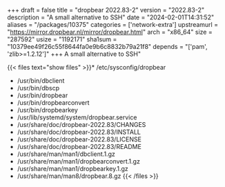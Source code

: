 +++
draft = false
title = "dropbear 2022.83-2"
version = "2022.83-2"
description = "A small alternative to SSH"
date = "2024-02-01T14:31:52"
aliases = "/packages/10375"
categories = ['network-extra']
upstreamurl = "https://mirror.dropbear.nl/mirror/dropbear.html"
arch = "x86_64"
size = "287592"
usize = "1192171"
sha1sum = "10379ee49f26c55f8644fa0e9b6c8832b79a21f8"
depends = "['pam', 'zlib>=1.2.12']"
+++
A small alternative to SSH"

{{< files text="show files" >}}* /etc/sysconfig/dropbear
* /usr/bin/dbclient
* /usr/bin/dbscp
* /usr/bin/dropbear
* /usr/bin/dropbearconvert
* /usr/bin/dropbearkey
* /usr/lib/systemd/system/dropbear.service
* /usr/share/doc/dropbear-2022.83/CHANGES
* /usr/share/doc/dropbear-2022.83/INSTALL
* /usr/share/doc/dropbear-2022.83/LICENSE
* /usr/share/doc/dropbear-2022.83/README
* /usr/share/man/man1/dbclient.1.gz
* /usr/share/man/man1/dropbearconvert.1.gz
* /usr/share/man/man1/dropbearkey.1.gz
* /usr/share/man/man8/dropbear.8.gz
{{< /files >}}